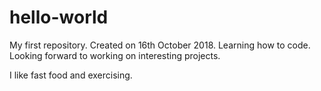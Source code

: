 # hello-world
My first repository. Created on 16th October 2018.
Learning how to code. 
Looking forward to working on interesting projects.

I like fast food and exercising.
